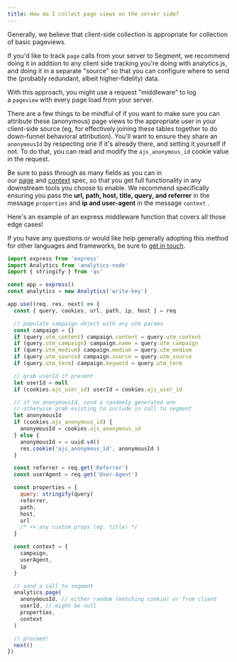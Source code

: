 ```yaml
---
title: How do I collect page views on the server side?
---
```


Generally, we believe that client-side collection is appropriate for collection of basic pageviews.

If you'd like to track `page` calls from your server to Segment, we recommend doing it in addition to any client side tracking you're doing with analytics.js, and doing it in a separate "source" so that you can configure where to send the (probably redundant, albeit higher-fidelity) data.

With this approach, you might use a request "middleware" to log a `pageview` with every page load from your server.

There are a few things to be mindful of if you want to make sure you can attribute these (anonymous) page views to the appropriate user in your client-side source (eg, for effectively joining these tables together to do down-funnel behavioral attribution). You'll want to ensure they share an `anonymousId` by respecting one if it's already there, and setting it yourself if not. To do that, you can read and modify the `ajs_anonymous_id` cookie value in the request.

Be sure to pass through as many fields as you can in our [page](https://segment.com/docs/connections/spec/page/) and [context](https://segment.com/docs/connections/spec/common/) spec, so that you get full functionality in any downstream tools you choose to enable. We recommend specifically ensuring you pass the **url, path, host, title, query, and referrer** in the message `properties` and **ip and user-agent** in the message `context` .

Here's an example of an express middleware function that covers all those edge cases!

If you have any questions or would like help generally adopting this method for other languages and frameworks, be sure to [get in touch](https://segment.com/help/contact/).

```js
import express from 'express'
import Analytics from 'analytics-node'
import { stringify } from 'qs'

const app = express()
const analytics = new Analytics('write-key')

app.use((req, res, next) => {
  const { query, cookies, url, path, ip, host } = req

  // populate campaign object with any utm params
  const campaign = {}
  if (query.utm_content) campaign.content = query.utm_content
  if (query.utm_campaign) campaign.name = query.utm_campaign
  if (query.utm_medium) campaign.medium = query.utm_medium
  if (query.utm_source) campaign.source = query.utm_source
  if (query.utm_term) campaign.keyword = query.utm_term

  // grab userId if present
  let userId = null
  if (cookies.ajs_user_id) userId = cookies.ajs_user_id

  // if no anonymousId, send a randomly generated one
  // otherwise grab existing to include in call to segment
  let anonymousId
  if (cookies.ajs_anonymous_id) {
    anonymousId = cookies.ajs_anonymous_id
  } else {
    anonymousId = = uuid.v4()
    res.cookie('ajs_anonymous_id', anonymousId )
  }

  const referrer = req.get('Referrer')
  const userAgent = req.get('User-Agent')

  const properties = {
    query: stringify(query)
    referrer,
    path,
    host,
    url
    /* ++ any custom props (eg. title) */
  }

  const context = {
    campaign,
    userAgent,
    ip
  }

  // send a call to segment
  analytics.page(
    anonymousId, // either random (matching cookie) or from client
    userId, // might be null
    properties,
    context
  )

  // proceed!
  next()
})
```
